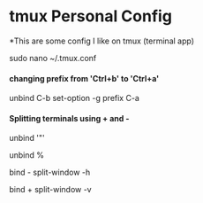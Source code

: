 # tmux Personal Config

*This are some config I like on tmux (terminal app)


sudo nano ~/.tmux.conf



#### changing prefix from 'Ctrl+b' to 'Ctrl+a'

unbind C-b
set-option -g prefix C-a


#### Splitting terminals using + and -

unbind '"'

unbind %

bind - split-window -h

bind + split-window -v
